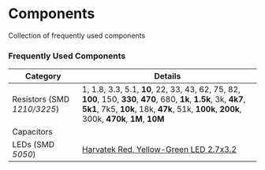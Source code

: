 # Components
 Collection of frequently used components

### Frequently Used Components 

|  Category  |  Details  |
|  ---  |  ---  |
|  Resistors (SMD _1210/3225_)  |  1, 1.8, 3.3, 5.1, __10__, 22, 33, 43, 62, 75, 82, __100__, 150, __330__, __470__, 680, __1k__, __1.5k__, 3k, __4k7__, __5k1__, 7k5, __10k__, 18k, __47k__, 51k, __100k__, __200k__, 300k, __470k__, __1M__, __10M__ |
|  Capacitors  |  |
|  LEDs (SMD _5050_)  | [Harvatek Red, Yellow-Green LED 2.7x3.2](https://www.digikey.ca/en/products/detail/harvatek-corporation/B1552USUG20D000113U1930/13971024)  |
